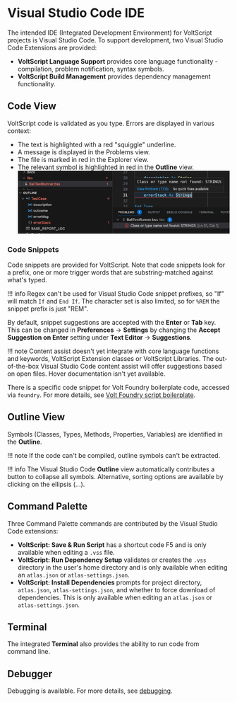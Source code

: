 # Visual Studio Code IDE

The intended IDE (Integrated Development Environment) for VoltScript projects is Visual Studio Code. To support development, two Visual Studio Code Extensions are provided:

- **VoltScript Language Support** provides core language functionality - compilation, problem notification, syntax symbols.
- **VoltScript Build Management** provides dependency management functionality.

## Code View

VoltScript code is validated as you type. Errors are displayed in various context:

- The text is highlighted with a red "squiggle" underline.
- A message is displayed in the Problems view.
- The file is marked in red in the Explorer view.
- The relevant symbol is highlighted in red in the **Outline** view.
![Problems](../../assets/images/vscode-extension-problems.png)

### Code Snippets

Code snippets are provided for VoltScript. Note that code snippets look for a prefix, one or more trigger words that are substring-matched against what's typed.

!!! info
    Regex can't be used for Visual Studio Code snippet prefixes, so "If" will match `If` and `End If`. The character set is also limited, so for `%REM` the snippet prefix is just "REM".

By default, snippet suggestions are accepted with the **Enter** or **Tab** key. This can be changed in **Preferences** &rarr; **Settings** by changing the **Accept Suggestion on Enter** setting under **Text Editor** &rarr; **Suggestions**.

!!! note
    Content assist doesn't yet integrate with core language functions and keywords, VoltScript Extension classes or VoltScript Libraries. The out-of-the-box Visual Studio Code content assist will offer suggestions based on open files. Hover documentation isn't yet available.

There is a specific code snippet for Volt Foundry boilerplate code, accessed via `foundry`. For more details, see [Volt Foundry script boilerplate](../foundry/integrations/archipelago.md#volt-foundry-script-boilerplate).

## Outline View

Symbols (Classes, Types, Methods, Properties, Variables) are identified in the **Outline**.

!!! note
    If the code can't be compiled, outline symbols can't be extracted.

!!! info
    The Visual Studio Code **Outline** view automatically contributes a button to collapse all symbols. Alternative, sorting options are available by clicking on the ellipsis (...).

## Command Palette

Three Command Palette commands are contributed by the Visual Studio Code extensions:

- **VoltScript: Save & Run Script** has a shortcut code F5 and is only available when editing a `.vss` file.
- **VoltScript: Run Dependency Setup** validates or creates the `.vss` directory in the user's home directory and is only available when editing an `atlas.json` or `atlas-settings.json`.
- **VoltScript: Install Dependencies** prompts for project directory, `atlas.json`, `atlas-settings.json`, and whether to force download of dependencies. This is only available when editing an `atlas.json` or `atlas-settings.json`.

## Terminal

The integrated **Terminal** also provides the ability to run code from command line.

## Debugger

Debugging is available. For more details, see [debugging](../running/vscode.md#debugging).